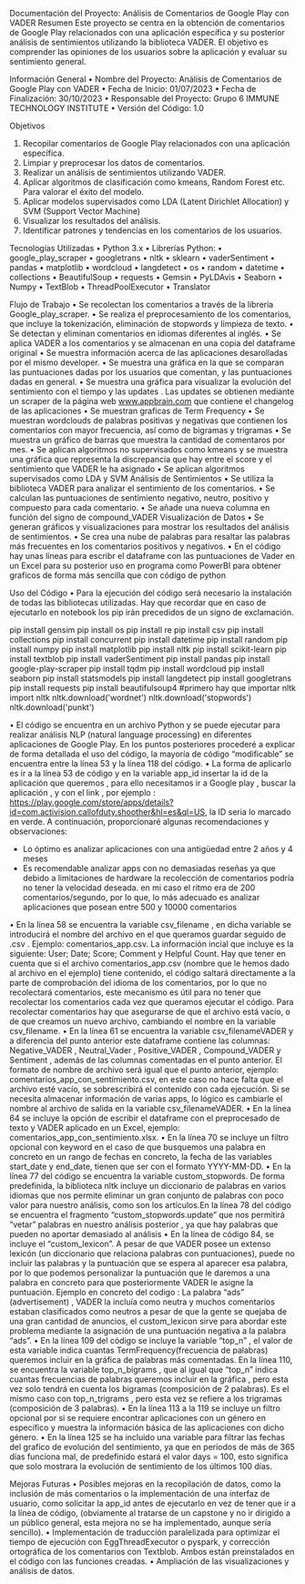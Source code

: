 Documentación del Proyecto: Análisis de Comentarios de Google Play con VADER
Resumen
Este proyecto se centra en la obtención de comentarios de Google Play relacionados con una aplicación específica y su posterior análisis de sentimientos utilizando la biblioteca VADER. El objetivo es comprender las opiniones de los usuarios sobre la aplicación y evaluar su sentimiento general.


Información General
•	Nombre del Proyecto: Análisis de Comentarios de Google Play con VADER
•	Fecha de Inicio: 01/07/2023
•	Fecha de Finalización: 30/10/2023
•	Responsable del Proyecto: Grupo 6 IMMUNE TECHNOLOGY INSTITUTE
•	Versión del Código: 1.0


Objetivos
1.	Recopilar comentarios de Google Play relacionados con una aplicación específica.
2.	Limpiar y preprocesar los datos de comentarios.
3.	Realizar un análisis de sentimientos utilizando VADER.
4.	Aplicar algoritmos de clasificación como kmeans, Random Forest etc. Para valorar el éxito del modelo.
5.	Aplicar modelos supervisados como LDA (Latent Dirichlet Allocation) y SVM (Support Vector Machine)
6.	Visualizar los resultados del análisis.
7.	Identificar patrones y tendencias en los comentarios de los usuarios.


Tecnologías Utilizadas
•	Python 3.x
•	Librerías Python:
•	google_play_scraper
•	googletrans
•	nltk
•	sklearn
•	vaderSentiment
•	pandas
•	matplotlib
•	wordcloud
•	langdetect
•	os
•	random
•	datetime
•	collections
•	BeautifulSoup
•	requests
•	Gemsin
•	PyLDAvis
•	Seaborn
•	Numpy
•	TextBlob
•	ThreadPoolExecutor
•	Translator

Flujo de Trabajo
•	Se recolectan los comentarios a través de la librería Google_play_scraper.
•	Se realiza el preprocesamiento de los comentarios, que incluye la tokenización, eliminación de stopwords y limpieza de texto.
•	Se detectan y eliminan comentarios en idiomas diferentes al inglés.
•	Se aplica VADER a los comentarios y se almacenan en una copia del dataframe original 
•	Se muestra información acerca de las aplicaciones desarolladas por el mismo developer.
•	Se muestra una gráfica en la que se comparan las puntuaciones dadas por los usuarios que comentan, y las puntuaciones dadas en general.
•	Se muestra una gráfica para visualizar la evolución del sentimiento con el tiempo y las updates . Las updates se obtienen mediante un scraper de la página web www.appbrain.com que contiene el changelog de las aplicaciones
•	Se muestran graficas de Term Frequency
•	Se muestran wordclouds de palabras positivas y negativas que contienen los comentarios con mayor frecuencia, así como de bigramas y trigramas
•	Se muestra un gráfico de barras que muestra la cantidad de comentaros por mes.
•	Se aplican algoritmos no supervisados como kmeans y se muestra una gráfica que representa la discrepancia que hay entre el score y el sentimiento que VADER le ha asignado
•	Se aplican algoritmos supervisados como LDA y SVM 
Análisis de Sentimientos
•	Se utiliza la biblioteca VADER para analizar el sentimiento de los comentarios.
•	Se calculan las puntuaciones de sentimiento negativo, neutro, positivo y compuesto para cada comentario.
•	Se añade una nueva columna en función del signo de compound_VADER
Visualización de Datos
•	Se generan gráficos y visualizaciones para mostrar los resultados del análisis de sentimientos.
•	Se crea una nube de palabras para resaltar las palabras más frecuentes en los comentarios positivos y negativos.
•	En el código hay unas líneas para escribr el dataframe con las puntuaciones de Vader en un Excel para su posterior uso en programa como PowerBI para obtener graficos de forma más sencilla que con código de python




Uso del Código
•	Para la ejecución del código será necesario la instalación de todas las bibliotecas utilizadas. Hay que recordar que en caso de ejecutarlo en notebook los pip irán precedidos de un signo de exclamación.


pip install gensim
pip install os
pip install re
pip install csv
pip install collections
pip install concurrent
pip install datetime
pip install random
pip install numpy
pip install matplotlib
pip install nltk
pip install scikit-learn
pip install textblob
pip install vaderSentiment
pip install pandas
pip install google-play-scraper
pip install tqdm
pip install wordcloud
pip install seaborn
pip install statsmodels
pip install langdetect
pip install googletrans
pip install requests
pip install beautifulsoup4
#primero hay que importar nltk
import nltk
nltk.download('wordnet')
nltk.download('stopwords')
nltk.download('punkt')



•	El código se encuentra en un archivo Python y se puede ejecutar para realizar análisis NLP (natural language processing) en diferentes aplicaciones de Google Play. En los puntos posteriores procederé a explicar de forma detallada el uso del código, la mayoría de código “modificable” se encuentra entre la línea 53 y la línea 118 del código.
•	La forma de aplicarlo es ir a la línea 53 de código y en la variable app_id insertar la id de la aplicación que queremos , para ello necesitamos ir a Google play , buscar la aplicación , y con el link , por ejemplo : https://play.google.com/store/apps/details?id=com.activision.callofduty.shoother&hl=es&ql=US, la ID seria lo marcado en verde. A continuación, proporcionaré algunas recomendaciones y observaciones:
-	Lo óptimo es analizar aplicaciones con una antigüedad entre 2 años y 4 meses
-	Es recomendable analizar apps con no demasiadas reseñas ya que debido a limitaciones de hardware la recolección de comentarios podría no tener la velocidad deseada. en mi caso el ritmo era de 200 comentarios/segundo, por lo que, lo más adecuado es analizar aplicaciones que posean entre 500 y 10000 comentarios

•	En la línea 58 se encuentra la variable csv_filename , en dicha variable se introducirá el nombre del archivo en el que queramos guardar seguido de .csv . Ejemplo: comentarios_app.csv. La información incial que incluye es la siguiente: User; Date; Score; Comment y Helpful Count. Hay que tener en cuenta que si el archivo comentarios_app.csv (nombre que le hemos dado al archivo en el ejemplo) tiene contenido, el código saltará directamente a la parte de comprobación del idioma de los comentarios, por lo que no recolectará comentarios, este mecanismo es útil para no tener que recolectar los comentarios cada vez que queramos ejecutar el código. Para recolectar comentarios hay que asegurarse de que el archivo está vacío, o de que creamos un nuevo archivo, cambiando el nombre en la variable csv_filename.
•	En la línea 61 se encuentra la variable csv_filenameVADER y a diferencia del punto anterior este dataframe contiene las columnas: Negative_VADER , Neutral_Vader , Positive_VADER , Compound_VADER y Sentiment , además de las columnas comentadas en el punto anterior. El formato de nombre de archivo será igual que el punto anterior, ejemplo: comentarios_app_con_sentimiento.csv, en este caso no hace falta que el archivo esté vacío, se sobrescribirá el contenido con cada ejecución. Si se necesita almacenar información de varias apps, lo lógico es cambiarle el nombre al archivo de salida en la variable csv_filenameVADER.
•	En la línea 64 se incluye la opción de escribir el dataframe con el preprocesado de texto y VADER aplicado en un Excel, ejemplo: comentarios_app_con_sentimiento.xlsx.
•	En la línea 70 se incluye un filtro opcional con keyword en el caso de que busquemos una palabra en concreto en un rango de fechas en concreto, la fecha de las variables start_date y end_date, tienen que ser con el formato YYYY-MM-DD.
•	En la línea 77 del código se encuentra la variable custom_stopwords. De forma predefinida, la biblioteca nltk incluye un diccionario de palabras en varios idiomas que nos permite eliminar un gran conjunto de palabras con poco valor para nuestro análisis, como son los artículos.En la línea 78 del código se encuentra el fragmento “custom_stopwords.update” que nos permitirá “vetar” palabras en nuestro análisis posterior , ya que hay palabras que pueden no aportar demasiado al análisis
•	En la línea de código 84, se incluye el “custom_lexicon”. A pesar de que VADER posee un extenso lexicón (un diccionario que relaciona palabras con puntuaciones), puede no incluir las palabras y la puntuación que se espera al aparecer esa palabra, por lo que podemos personalizar la puntuación que le daremos a una palabra en concreto para que posteriormente VADER le asigne la puntuación. Ejemplo en concreto del codigo : La palabra “ads” (advertisement) , VADER la incluía como neutra y muchos comentarios estaban clasificados como neutros a pesar de que la gente se quejaba de una gran cantidad de anuncios, el custom_lexicon sirve para abordar este problema mediante la asignación de una puntuación negativa a la palabra “ads”.
•	En la línea 109 del código se incluye la variable “top_n” , el valor de esta variable indica cuantas TermFrequency(frecuencia de palabras) queremos incluir en la gráfica de palabras más comentadas. En la línea 110, se encuentra la variable top_n_bigrams , que al igual que “top_n” indica cuantas frecuencias de palabras queremos incluir en la gráfica , pero esta vez solo tendrá en cuenta los bigramas (composición de 2 palabras). Es el mismo caso con top_n_trigrams , pero esta vez se refiere a los trigramas (composición de 3 palabras).
•	En la línea 113 a la 119 se incluye un filtro opcional por si se requiere encontrar aplicaciones con un género en específico y muestra la información básica de las aplicaciones con dicho género.
•	En la línea 125 se ha incluido una variable para filtrar las fechas del grafico de evolución del sentimiento, ya que en periodos de más de 365 días funciona mal, de predefinido estará el valor days = 100, esto significa que solo mostrara la evolución de sentimiento de los últimos 100 días.


Mejoras Futuras
•	Posibles mejoras en la recopilación de datos, como la inclusión de más comentarios o la implementación de una interfaz de usuario, como solicitar la app_id antes de ejecutarlo en vez de tener que ir a la línea de código, (obviamente al tratarse de un capstone y no ir dirigido a un público general, esta mejora no se ha implementado, aunque sería sencillo).
•	Implementación de traducción paralelizada para optimizar el tiempo de ejecución con EggThreadExecutor o pyspark, y corrección ortográfica de los comentarios con Textblob. Ambos están preinstalados en el código con las funciones creadas.
•	Ampliación de las visualizaciones y análisis de datos.

